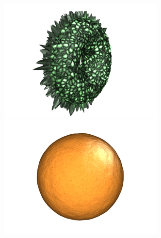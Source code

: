 ![alt tag](https://github.com/codingInSpace/RSL-patterns/blob/master/exports/dragonscales.jpg)
![alt tag](https://github.com/codingInSpace/RSL-patterns/blob/master/exports/orange.jpg)
